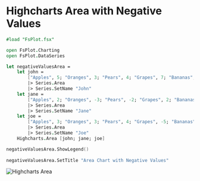 Highcharts Area with Negative Values
====================================

```fsharp
#load "FsPlot.fsx"

open FsPlot.Charting
open FsPlot.DataSeries

let negativeValuesArea =
    let john =
        ["Apples", 5; "Oranges", 3; "Pears", 4; "Grapes", 7; "Bananas", 2]
        |> Series.Area
        |> Series.SetName "John"
    let jane =
        ["Apples", 2; "Oranges", -3; "Pears", -2; "Grapes", 2; "Bananas", 1]
        |> Series.Area
        |> Series.SetName "Jane"
    let joe =
        ["Apples", 3; "Oranges", 3; "Pears", 4; "Grapes", -5; "Bananas", -2]
        |> Series.Area
        |> Series.SetName "Joe"
    Highcharts.Area [john; jane; joe]

negativeValuesArea.ShowLegend() 
    
negativeValuesArea.SetTitle "Area Chart with Negative Values"
```
![Highcharts Area](https://raw.github.com/TahaHachana/FsPlot/master/screenshots/NegativeValuesArea.PNG)